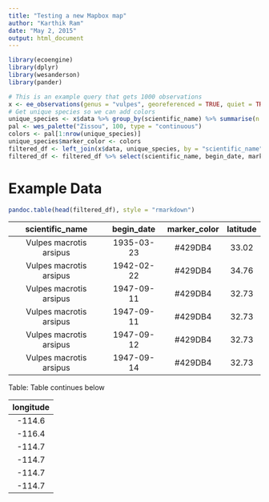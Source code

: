 ```yaml
---
title: "Testing a new Mapbox map"
author: "Karthik Ram"
date: "May 2, 2015"
output: html_document
---
```



```r
library(ecoengine)
library(dplyr)
library(wesanderson)
library(pander)
```




```r
# This is an example query that gets 1000 observations
x <- ee_observations(genus = "vulpes", georeferenced = TRUE, quiet = TRUE, progress = FALSE)
# Get unique species so we can add colors
unique_species <- x$data %>% group_by(scientific_name) %>% summarise(n = n()) %>% arrange(desc(n))
pal <- wes_palette("Zissou", 100, type = "continuous")
colors <- pal[1:nrow(unique_species)]
unique_species$marker_color <- colors
filtered_df <- left_join(x$data, unique_species, by = "scientific_name")
filtered_df <- filtered_df %>% select(scientific_name, begin_date, marker_color, latitude, longitude)
```

# Example Data


```r
pandoc.table(head(filtered_df), style = "rmarkdown")
```



|     scientific_name     |  begin_date  |  marker_color  |  latitude  |
|:-----------------------:|:------------:|:--------------:|:----------:|
| Vulpes macrotis arsipus |  1935-03-23  |    #429DB4     |   33.02    |
| Vulpes macrotis arsipus |  1942-02-22  |    #429DB4     |   34.76    |
| Vulpes macrotis arsipus |  1947-09-11  |    #429DB4     |   32.73    |
| Vulpes macrotis arsipus |  1947-09-11  |    #429DB4     |   32.73    |
| Vulpes macrotis arsipus |  1947-09-12  |    #429DB4     |   32.73    |
| Vulpes macrotis arsipus |  1947-09-14  |    #429DB4     |   32.73    |

Table: Table continues below

 

|  longitude  |
|:-----------:|
|   -114.6    |
|   -116.4    |
|   -114.7    |
|   -114.7    |
|   -114.7    |
|   -114.7    |


